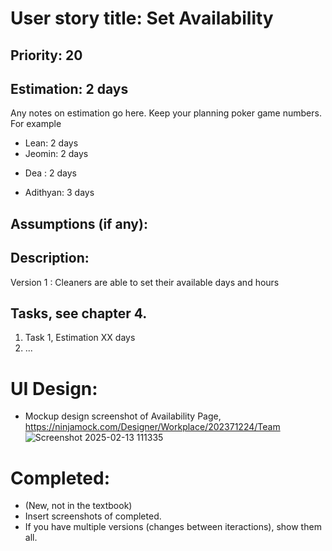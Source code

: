 
# User story title: Set Availability

## Priority: 20

## Estimation: 2 days
Any notes on estimation go here. Keep your planning poker game numbers. For example
* Lean: 2 days
* Jeomin: 2 days
- Dea : 2 days
* Adithyan: 3 days

## Assumptions (if any):

## Description: 
Version 1 : Cleaners are able to set their available days and hours

## Tasks, see chapter 4.

1. Task 1, Estimation XX days
2. ...


# UI Design:
* Mockup design screenshot of Availability Page, https://ninjamock.com/Designer/Workplace/202371224/Team
![Screenshot 2025-02-13 111335](https://github.com/user-attachments/assets/2e112e52-f399-42ae-97ae-232f60a1e144)

# Completed:
* (New, not in the textbook) 
* Insert screenshots of completed. 
* If you have multiple versions (changes between iteractions), show them all.

